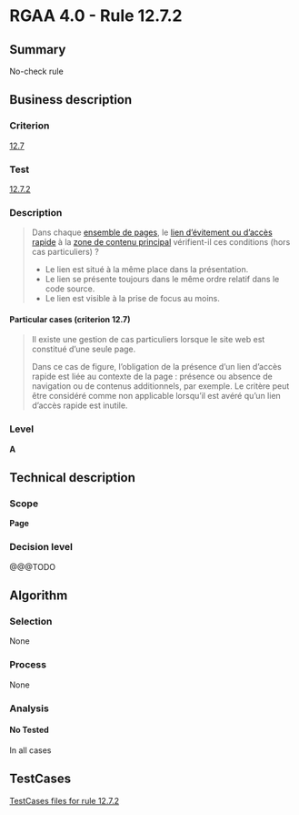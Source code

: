 # RGAA 4.0 - Rule 12.7.2

## Summary
No-check rule


## Business description

### Criterion
[12.7](https://www.numerique.gouv.fr/publications/rgaa-accessibilite/methode/criteres/#crit-12-7)

### Test
[12.7.2](https://www.numerique.gouv.fr/publications/rgaa-accessibilite/methode/criteres/#test-12-7-2)

### Description
> Dans chaque [ensemble de pages](https://www.numerique.gouv.fr/publications/rgaa-accessibilite/methode/glossaire/#ensemble-de-pages), le [lien d’évitement ou d’accès rapide](https://www.numerique.gouv.fr/publications/rgaa-accessibilite/methode/glossaire/#liens-d-evitement-ou-d-acces-rapide) à la [zone de contenu principal](https://www.numerique.gouv.fr/publications/rgaa-accessibilite/methode/glossaire/#zone-de-contenu-principal) vérifient-il ces conditions (hors cas particuliers) ?
> 
> * Le lien est situé à la même place dans la présentation.
> * Le lien se présente toujours dans le même ordre relatif dans le code source.
> * Le lien est visible à la prise de focus au moins.

#### Particular cases (criterion 12.7)
> Il existe une gestion de cas particuliers lorsque le site web est constitué d’une seule page.
> 
> Dans ce cas de figure, l’obligation de la présence d’un lien d’accès rapide est liée au contexte de la page : présence ou absence de navigation ou de contenus additionnels, par exemple. Le critère peut être considéré comme non applicable lorsqu’il est avéré qu’un lien d’accès rapide est inutile.

### Level
**A**


## Technical description

### Scope
**Page**

### Decision level
@@@TODO


## Algorithm

### Selection
None

### Process
None

### Analysis

#### No Tested
In all cases


##  TestCases

[TestCases files for rule 12.7.2](https://gitlab.com/asqatasun/Asqatasun/-/tree/v5/rules/rules-rgaa4.0/src/test/resources/testcases/rgaa40//Rgaa40Rule120702/)


